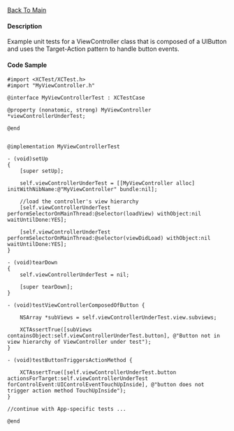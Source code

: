 [Back To Main](https://github.com/ccabanero/ios-unit-testing-patterns)

#### Description
Example unit tests for a ViewController class that is composed of a UIButton and uses the Target-Action pattern to handle button events.

#### Code Sample
	#import <XCTest/XCTest.h>
	#import "MyViewController.h"
	
	@interface MyViewControllerTest : XCTestCase
	
	@property (nonatomic, strong) MyViewController *viewControllerUnderTest;
	
	@end
	
	
	@implementation MyViewControllerTest
	
	- (void)setUp
	{
	    [super setUp];
	    
	    self.viewControllerUnderTest = [[MyViewController alloc] initWithNibName:@"MyViewController" bundle:nil];
	    
	    //load the controller's view hierarchy
	    [self.viewControllerUnderTest performSelectorOnMainThread:@selector(loadView) withObject:nil waitUntilDone:YES];
	    
	    [self.viewControllerUnderTest performSelectorOnMainThread:@selector(viewDidLoad) withObject:nil waitUntilDone:YES];
	}
	
	- (void)tearDown
	{
	    self.viewControllerUnderTest = nil;
	    
	    [super tearDown];
	}
	
	- (void)testViewControllerComposedOfButton {
	    
	    NSArray *subViews = self.viewControllerUnderTest.view.subviews;
	    
	    XCTAssertTrue([subViews containsObject:self.viewControllerUnderTest.button], @"Button not in view hierarchy of ViewController under test");
	}
	
	- (void)testButtonTriggersActionMethod {
	    
	    XCTAssertTrue([self.viewControllerUnderTest.button actionsForTarget:self.viewControllerUnderTest forControlEvent:UIControlEventTouchUpInside], @"button does not trigger action method TouchUpInside");
	}
	
	//continue with App-specific tests ...
	
	@end